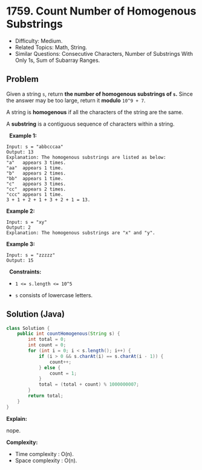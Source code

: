 # 1759. Count Number of Homogenous Substrings

- Difficulty: Medium.
- Related Topics: Math, String.
- Similar Questions: Consecutive Characters, Number of Substrings With Only 1s, Sum of Subarray Ranges.

## Problem

Given a string ```s```, return **the number of **homogenous** substrings of **```s```**.** Since the answer may be too large, return it **modulo** ```10^9 + 7```.

A string is **homogenous** if all the characters of the string are the same.

A **substring** is a contiguous sequence of characters within a string.

 
**Example 1:**

```
Input: s = "abbcccaa"
Output: 13
Explanation: The homogenous substrings are listed as below:
"a"   appears 3 times.
"aa"  appears 1 time.
"b"   appears 2 times.
"bb"  appears 1 time.
"c"   appears 3 times.
"cc"  appears 2 times.
"ccc" appears 1 time.
3 + 1 + 2 + 1 + 3 + 2 + 1 = 13.
```

**Example 2:**

```
Input: s = "xy"
Output: 2
Explanation: The homogenous substrings are "x" and "y".
```

**Example 3:**

```
Input: s = "zzzzz"
Output: 15
```

 
**Constraints:**


	
- ```1 <= s.length <= 10^5```
	
- ```s``` consists of lowercase letters.


## Solution (Java)

```java
class Solution {
    public int countHomogenous(String s) {
        int total = 0;
        int count = 0;
        for (int i = 0; i < s.length(); i++) {
            if (i > 0 && s.charAt(i) == s.charAt(i - 1)) {
                count++;
            } else {
                count = 1;
            }
            total = (total + count) % 1000000007;
        }
        return total;
    }
}
```

**Explain:**

nope.

**Complexity:**

* Time complexity : O(n).
* Space complexity : O(n).
